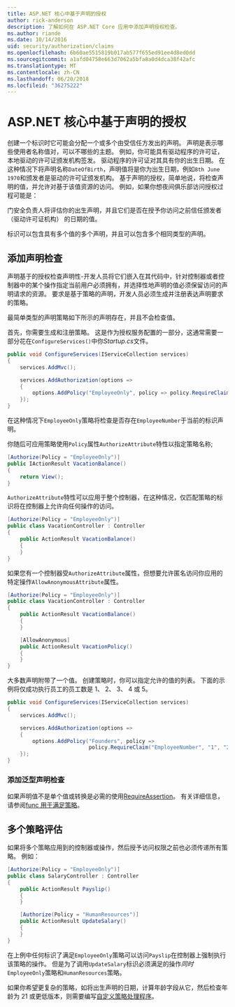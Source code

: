 ```yaml
---
title: ASP.NET 核心中基于声明的授权
author: rick-anderson
description: 了解如何在 ASP.NET Core 应用中添加声明授权检查。
ms.author: riande
ms.date: 10/14/2016
uid: security/authorization/claims
ms.openlocfilehash: 6b60ae5515819b017ab577f655ed91ee4d8ed0dd
ms.sourcegitcommit: a1afd04758e663d7062a5bfa8a0d4dca38f42afc
ms.translationtype: MT
ms.contentlocale: zh-CN
ms.lasthandoff: 06/20/2018
ms.locfileid: "36275222"
---
```

# <a name="claims-based-authorization-in-aspnet-core"></a>ASP.NET 核心中基于声明的授权

<a name="security-authorization-claims-based"></a>

创建一个标识时它可能会分配一个或多个由受信任方发出的声明。 声明是表示哪些使用者名称值对，可以不哪些的主题。 例如，你可能具有驱动程序的许可证，本地驱动的许可证颁发机构签发。 驱动程序的许可证对其具有你的出生日期。 在这种情况下将声明名称`DateOfBirth`，声明值将是你为出生日期，例如`8th June 1970`和颁发者是驱动的许可证颁发机构。 基于声明的授权，简单地说，将检查声明的值，并允许对基于该值资源的访问。 例如，如果你想夜间俱乐部访问授权过程可能是：

门安全负责人将评估你的出生声明，并且它们是否在授予你访问之前信任颁发者 （驱动许可证机构） 的日期的值。

标识可以包含具有多个值的多个声明，并且可以包含多个相同类型的声明。

## <a name="adding-claims-checks"></a>添加声明检查

声明基于的授权检查声明性-开发人员将它们嵌入在其代码中，针对控制器或者控制器中的某个操作指定当前用户必须拥有，并选择性地声明的值必须保留访问的声明请求的资源。 要求是基于策略的声明，开发人员必须生成并注册表达声明要求的策略。

最简单类型的声明策略如下所示的声明存在，并且不会检查值。

首先，你需要生成和注册策略。 这是作为授权服务配置的一部分，这通常需要一部分花在`ConfigureServices()`中你*Startup.cs*文件。

```csharp
public void ConfigureServices(IServiceCollection services)
{
    services.AddMvc();

    services.AddAuthorization(options =>
    {
        options.AddPolicy("EmployeeOnly", policy => policy.RequireClaim("EmployeeNumber"));
    });
}
```

在这种情况下`EmployeeOnly`策略将检查是否存在`EmployeeNumber`于当前的标识声明。

你随后可应用策略使用`Policy`属性`AuthorizeAttribute`特性以指定策略名称;

```csharp
[Authorize(Policy = "EmployeeOnly")]
public IActionResult VacationBalance()
{
    return View();
}
```

`AuthorizeAttribute`特性可以应用于整个控制器，在这种情况，仅匹配策略的标识将在控制器上允许向任何操作的访问。

```csharp
[Authorize(Policy = "EmployeeOnly")]
public class VacationController : Controller
{
    public ActionResult VacationBalance()
    {
    }
}
```

如果您有一个控制器受`AuthorizeAttribute`属性，但想要允许匿名访问你应用的特定操作`AllowAnonymousAttribute`属性。

```csharp
[Authorize(Policy = "EmployeeOnly")]
public class VacationController : Controller
{
    public ActionResult VacationBalance()
    {
    }

    [AllowAnonymous]
    public ActionResult VacationPolicy()
    {
    }
}
```

大多数声明附带了一个值。 创建策略时，你可以指定允许的值的列表。 下面的示例将仅成功执行员工的员工数是 1、 2、 3、 4 或 5。

```csharp
public void ConfigureServices(IServiceCollection services)
{
    services.AddMvc();

    services.AddAuthorization(options =>
    {
        options.AddPolicy("Founders", policy =>
                          policy.RequireClaim("EmployeeNumber", "1", "2", "3", "4", "5"));
    });
}
```

### <a name="add-a-generic-claim-check"></a>添加泛型声明检查

如果声明值不是单个值或转换是必需的使用[RequireAssertion](/dotnet/api/microsoft.aspnetcore.authorization.authorizationpolicybuilder.requireassertion)。 有关详细信息，请参阅[func 用于满足策略](xref:security/authorization/policies#using-a-func-to-fulfill-a-policy)。

## <a name="multiple-policy-evaluation"></a>多个策略评估

如果将多个策略应用到的控制器或操作，然后授予访问权限之前也必须传递所有策略。 例如：

```csharp
[Authorize(Policy = "EmployeeOnly")]
public class SalaryController : Controller
{
    public ActionResult Payslip()
    {
    }

    [Authorize(Policy = "HumanResources")]
    public ActionResult UpdateSalary()
    {
    }
}
```

在上例中任何标识了满足`EmployeeOnly`策略可以访问`Payslip`在控制器上强制执行该策略的操作。 但是为了调用`UpdateSalary`标识必须满足的操作*同时*`EmployeeOnly`策略和`HumanResources`策略。

如果你希望更复杂的策略，如将出生声明的日期，计算年龄字段从它，然后检查年龄为 21 或更低版本，则需要编写[自定义策略处理程序](xref:security/authorization/policies)。
